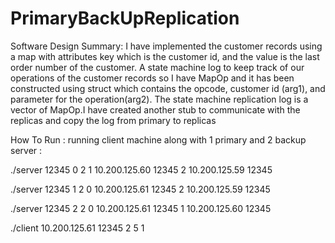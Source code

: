 # PrimaryBackUpReplication

Software Design Summary: I have implemented the customer records using a map with attributes key
which is the customer id, and the value is the last order number of the customer. A state machine log to
keep track of our operations of the customer records so I have MapOp and it has been constructed using
struct which contains the opcode, customer id (arg1), and parameter for the operation(arg2). The state
machine replication log is a vector of MapOp.I have created another stub to communicate with
the replicas and copy the log from primary to replicas

How To Run : running client machine along with 1 primary and 2 backup server :

./server 12345 0 2 1 10.200.125.60 12345 2 10.200.125.59 12345

./server 12345 1 2 0 10.200.125.61 12345 2 10.200.125.59 12345

./server 12345 2 2 0 10.200.125.61 12345 1 10.200.125.60 12345

./client 10.200.125.61 12345 2 5 1
